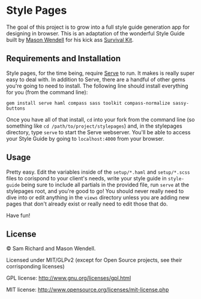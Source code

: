 # Style Pages

The goal of this project is to grow into a full style guide generation app for designing in browser. This is an adaptation of the wonderful Style Guide built by [Mason Wendell](http://twitter.com/codingdesigner) for his kick ass [Survival Kit](http://github.com/canarymason/survival-kit).

## Requirements and Installation
Style pages, for the time being, require [Serve](http://get-serve.com) to run. It makes is really super easy to deal with. In addition to Serve, there are a handful of other gems you're going to need to install. The following line should install everything for you (from the command line):

```
gem install serve haml compass sass toolkit compass-normalize sassy-buttons
```

Once you have all of that install, `cd` into your fork from the command line (so something like `cd /path/to/project/stylepages`) and, in the stylepages directory, type `serve` to start the Serve webserver. You'll be able to access your Style Guide by going to `localhost:4000` from your browser.

## Usage
Pretty easy. Edit the variables inside of the `setup/*.haml` and `setup/*.scss` files to corispond to your client's needs, write your style guide in `style-guide` being sure to include all partials in the provided file, run `serve` at the stylepages root, and you're good to go! You should never really need to dive into or edit anything in the `views` directory unless you are adding new pages that don't already exist or really need to edit those that do.

Have fun!

## License
© Sam Richard and Mason Wendell.

Licensed under MIT/GLPv2 (except for Open Source projects, see their corrisponding licenses)

GPL license: http://www.gnu.org/licenses/gpl.html

MIT license: http://www.opensource.org/licenses/mit-license.php